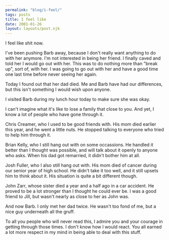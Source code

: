 ```yaml
---
permalink: "blog/i-feel/"
tags: posts
title: I feel like
date: 2001-01-26
layout: layouts/post.njk
---
```


I feel like shit now.

I've been pushing Barb away, because I don't really want anything to do with her anymore. I'm not interested in being her friend. I finally caved and told her I would go out with her. This was to do nothing more than "break up", sort of, with her. I was going to go out with her and have a good time one last time before never seeing her again.

Today I found out that her dad died. Me and Barb have had our differences, but this isn't something I would wish upon anyone. 

I visited Barb during my lunch hour today to make sure she was okay. 

I can't imagine what it's like to lose a family that close to you. And yet, I know a lot of people who have gone through it.

Chris Creamer, who I used to be good friends with. His mom died earlier this year, and he went a little nuts. He stopped talking to everyone who tried to help him through it.

Brian Kelly, who I still hang out with on some occassions. He handled it better than I thought was possible, and will talk about it openly to anyone who asks. When his dad got remarried, it didn't bother him at all.

Josh Fuller, who I also still hang out with. His mom died of cancer during our senior year of high school. He didn't take it too well, and it still upsets him to think about it. His situation is quite a bit different though. 

John Zarr, whose sister died a year and a half ago in a car accident. He proved to be a lot stronger than I thought he could ever be. I was a good friend to Jill, but wasn't nearly as close to her as John was. 

And now Barb. I only met her dad twice. He wasn't too fond of me, but a nice guy underneath all the gruff. 

To all you people who will never read this, I admire you and your courage in getting through those times. I don't know how I would react. You all earned a lot more respect in my mind in being able to deal with this stuff.